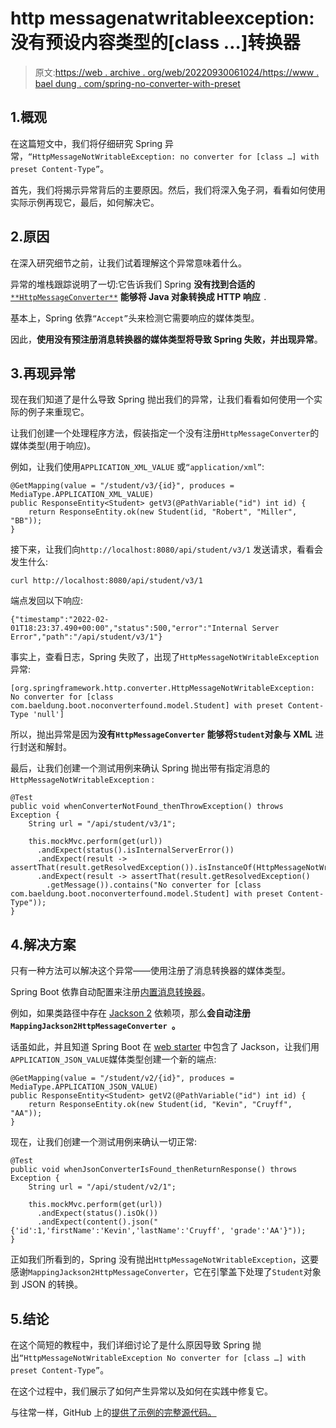 # http messagenatwritableexception:没有预设内容类型的[class …]转换器

> 原文:[https://web . archive . org/web/20220930061024/https://www . bael dung . com/spring-no-converter-with-preset](https://web.archive.org/web/20220930061024/https://www.baeldung.com/spring-no-converter-with-preset)

## 1.概观

在这篇短文中，我们将仔细研究 Spring 异常，`“HttpMessageNotWritableException: no converter for [class …] with preset Content-Type”`。

首先，我们将揭示异常背后的主要原因。然后，我们将深入兔子洞，看看如何使用实际示例再现它，最后，如何解决它。

## 2.原因

在深入研究细节之前，让我们试着理解这个异常意味着什么。

异常的堆栈跟踪说明了一切:它告诉我们 Spring **没有找到合适的** [`**HttpMessageConverter**`](/web/20220524061721/https://www.baeldung.com/spring-httpmessageconverter-rest) **能够将 Java 对象转换成 HTTP 响应** `.`

基本上，Spring 依靠`“Accept”`头来检测它需要响应的媒体类型。

因此，**使用没有预注册消息转换器的媒体类型将导致 Spring 失败，并出现异常**。

## 3.再现异常

现在我们知道了是什么导致 Spring 抛出我们的异常，让我们看看如何使用一个实际的例子来重现它。

让我们创建一个处理程序方法，假装指定一个没有注册`HttpMessageConverter`的媒体类型(用于响应)。

例如，让我们使用`APPLICATION_XML_VALUE` 或`“application/xml”`:

```
@GetMapping(value = "/student/v3/{id}", produces = MediaType.APPLICATION_XML_VALUE)
public ResponseEntity<Student> getV3(@PathVariable("id") int id) {
    return ResponseEntity.ok(new Student(id, "Robert", "Miller", "BB"));
}
```

接下来，让我们向`http://localhost:8080/api/student/v3/1` 发送请求，看看会发生什么:

```
curl http://localhost:8080/api/student/v3/1
```

端点发回以下响应:

```
{"timestamp":"2022-02-01T18:23:37.490+00:00","status":500,"error":"Internal Server Error","path":"/api/student/v3/1"}
```

事实上，查看日志，Spring 失败了，出现了`HttpMessageNotWritableException`异常:

```
[org.springframework.http.converter.HttpMessageNotWritableException: No converter for [class com.baeldung.boot.noconverterfound.model.Student] with preset Content-Type 'null']
```

所以，抛出异常是因为**没有`HttpMessageConverter` 能够将`Student`对象与 XML** 进行封送和解封。

最后，让我们创建一个测试用例来确认 Spring 抛出带有指定消息的`HttpMessageNotWritableException` :

```
@Test
public void whenConverterNotFound_thenThrowException() throws Exception {
    String url = "/api/student/v3/1";

    this.mockMvc.perform(get(url))
      .andExpect(status().isInternalServerError())
      .andExpect(result -> assertThat(result.getResolvedException()).isInstanceOf(HttpMessageNotWritableException.class))
      .andExpect(result -> assertThat(result.getResolvedException()
        .getMessage()).contains("No converter for [class com.baeldung.boot.noconverterfound.model.Student] with preset Content-Type"));
}
```

## 4.**解决方案**

只有一种方法可以解决这个异常——使用注册了消息转换器的媒体类型。

Spring Boot 依靠自动配置来注册[内置消息转换器](/web/20220524061721/https://www.baeldung.com/spring-httpmessageconverter-rest#2-the-default-message-converters)。

例如，如果类路径中存在 [Jackson 2](/web/20220524061721/https://www.baeldung.com/jackson) 依赖项，那么**会自动注册`MappingJackson2HttpMessageConverter `。**

话虽如此，并且知道 Spring Boot 在 [web starter](/web/20220524061721/https://www.baeldung.com/spring-boot-starters#Starter) 中包含了 Jackson，让我们用`APPLICATION_JSON_VALUE`媒体类型创建一个新的端点:

```
@GetMapping(value = "/student/v2/{id}", produces = MediaType.APPLICATION_JSON_VALUE)
public ResponseEntity<Student> getV2(@PathVariable("id") int id) {
    return ResponseEntity.ok(new Student(id, "Kevin", "Cruyff", "AA"));
}
```

现在，让我们创建一个测试用例来确认一切正常:

```
@Test
public void whenJsonConverterIsFound_thenReturnResponse() throws Exception {
    String url = "/api/student/v2/1";

    this.mockMvc.perform(get(url))
      .andExpect(status().isOk())
      .andExpect(content().json("{'id':1,'firstName':'Kevin','lastName':'Cruyff', 'grade':'AA'}"));
}
```

正如我们所看到的，Spring 没有抛出`HttpMessageNotWritableException`，这要感谢`MappingJackson2HttpMessageConverter`，它在引擎盖下处理了`Student`对象到 JSON 的转换。

## 5.结论

在这个简短的教程中，我们详细讨论了是什么原因导致 Spring 抛出`“HttpMessageNotWritableException No converter for [class …] with preset Content-Type”`。

在这个过程中，我们展示了如何产生异常以及如何在实践中修复它。

与往常一样，GitHub 上的[提供了示例的完整源代码。](https://web.archive.org/web/20220524061721/https://github.com/eugenp/tutorials/tree/master/spring-boot-modules/spring-boot-data-2)